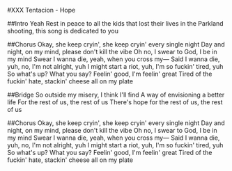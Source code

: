 #XXX Tentacion - Hope

##Intro
Yeah
Rest in peace to all the kids that lost their lives in the Parkland shooting, this song is dedicated to you

##Chorus
Okay, she keep cryin', she keep cryin' every single night
Day and night, on my mind, please don't kill the vibe
Oh no, I swear to God, I be in my mind
Swear I wanna die, yeah, when you cross my—
Said I wanna die, yuh, no, I'm not alright, yuh
I might start a riot, yuh, I'm so fuckin' tired, yuh
So what's up? What you say? Feelin' good, I'm feelin' great
Tired of the fuckin' hate, stackin' cheese all on my plate

##Bridge
So outside my misery, I think I'll find
A way of envisioning a better life
For the rest of us, the rest of us
There's hope for the rest of us, the rest of us

##Chorus
Okay, she keep cryin', she keep cryin' every single night
Day and night, on my mind, please don't kill the vibe
Oh no, I swear to God, I be in my mind
Swear I wanna die, yeah, when you cross my—
Said I wanna die, yuh, no, I'm not alright, yuh
I might start a riot, yuh, I'm so fuckin' tired, yuh
So what's up? What you say? Feelin' good, I'm feelin' great
Tired of the fuckin' hate, stackin' cheese all on my plate
